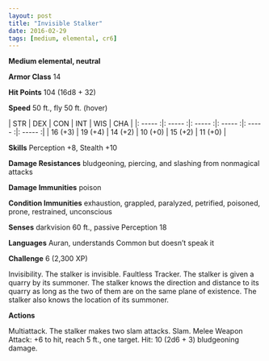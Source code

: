 ```yaml
---
layout: post
title: "Invisible Stalker"
date: 2016-02-29
tags: [medium, elemental, cr6]
---
```


**Medium elemental, neutral**

**Armor Class** 14

**Hit Points** 104 (16d8 + 32)

**Speed** 50 ft., fly 50 ft. (hover)

|   STR   |   DEX   |   CON   |   INT   |   WIS   |   CHA   |
|: ----- :|: ----- :|: ----- :|: ----- :|: ----- :|: ----- :|
| 16 (+3) | 19 (+4) | 14 (+2) | 10 (+0) | 15 (+2) | 11 (+0) |

**Skills** Perception +8, Stealth +10 

**Damage Resistances** bludgeoning, piercing, and slashing from nonmagical attacks 

**Damage Immunities** poison 

**Condition Immunities** exhaustion, grappled, paralyzed, petrified, poisoned, prone, restrained, unconscious 

**Senses** darkvision 60 ft., passive Perception 18 

**Languages** Auran, understands Common but doesn’t speak it 

**Challenge** 6 (2,300 XP)

Invisibility. The stalker is invisible. Faultless Tracker. The stalker is given a quarry by its summoner. The stalker knows the direction and distance to its quarry as long as the two of them are on the same plane of existence. The stalker also knows the location of its summoner. 

**Actions**

Multiattack. The stalker makes two slam attacks. Slam. Melee Weapon Attack: +6 to hit, reach 5 ft., one target. Hit: 10 (2d6 + 3) bludgeoning damage.